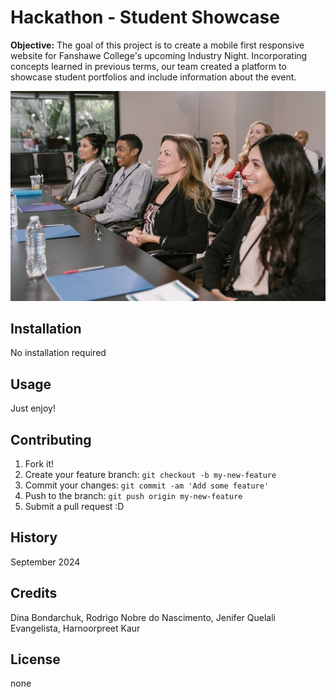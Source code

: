 # Hackathon - Student Showcase

**Objective:** The goal of this project is to create a mobile first responsive website for Fanshawe College's upcoming Industry Night. Incorporating concepts learned in previous terms, our team created a platform to showcase student portfolios and include information about the event.

![Website Photo](images/pic.jpg)

## Installation
No installation required

## Usage
Just enjoy!

## Contributing
1. Fork it!
2. Create your feature branch: `git checkout -b my-new-feature`
3. Commit your changes: `git commit -am 'Add some feature'`
4. Push to the branch: `git push origin my-new-feature`
5. Submit a pull request :D

## History

September 2024

## Credits
Dina Bondarchuk, Rodrigo Nobre do Nascimento, Jenifer Quelali Evangelista, Harnoorpreet Kaur

## License
none